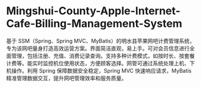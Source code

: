 # Mingshui-County-Apple-Internet-Cafe-Billing-Management-System
基于 SSM（Spring、Spring MVC、MyBatis）的明水县苹果网吧计费管理系统，专为该网吧量身打造高效运营方案。界面简洁直观，易上手。可对会员信息进行全面管理，包括注册、充值、消费记录查询。支持多种计费模式，如按时长、按套餐计费等。能实时监控机位使用状态，方便顾客选择。网管可通过系统处理上机、下机操作。利用 Spring 保障数据安全稳定，Spring MVC 快速响应请求，MyBatis 精准管理数据交互，提升网吧管理效率和服务质量。 
